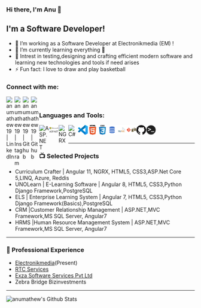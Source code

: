 ### Hi there, I'm Anu  👋

## I'm a Software Developer!
- 🔭  I’m working as a Software Developer at Electronikmedia (EM) !
- 🌱  I’m currently learning everything 🤣
- 👯  Intrest in testing,designing and crafting efficient modern software and learning new technologies and tools if need arises 
- ⚡   Fun fact: I love to draw and play basketball

### Connect with me:
[<img align="left" alt="anumathew19 | LinkedIn" width="22px" src="https://cdn.jsdelivr.net/npm/simple-icons@v3/icons/linkedin.svg" />][linkedin]
[<img align="left" alt="anumathew19 | Instagram" width="22px" src="https://cdn.jsdelivr.net/npm/simple-icons@v3/icons/instagram.svg" />][instagram]
[<img align="left" alt="anumathew19 | Github" width="22px" src="https://cdn.jsdelivr.net/npm/simple-icons@v3/icons/github.svg" />][github]
[<img align="left" alt="anumathew19 | Github" width="22px" src="https://encrypted-tbn0.gstatic.com/images?q=tbn%3AANd9GcToa02R4j3sB5sRuq7r4Q0NYIgOpwxoIm9a7w&usqp=CAU" />][stackblitz]

<br /> 

### Languages and Tools:
<img align="left" alt="ASP.NET" width="26px" src="https://avatars0.githubusercontent.com/u/139426?s=200&v=4" />
<img align="left" alt="Angular" width="26px" src="https://raw.githubusercontent.com/github/explore/80688e429a7d4ef2fca1e82350fe8e3517d3494d/topics/aspnet/aspnet.png" />
<img align="left" alt="NGRX" width="26px" src="http://www.logotypes101.com/logos/545/99FAF809115221F4CC1F8232D333E56F/ngrx.png" />
<img align="left" alt="C#" width="26px" src="https://upload.wikimedia.org/wikipedia/commons/0/0d/C_Sharp_wordmark.svg" />

<img align="left" alt="Visual Studio Code" width="26px" src="https://raw.githubusercontent.com/github/explore/80688e429a7d4ef2fca1e82350fe8e3517d3494d/topics/visual-studio-code/visual-studio-code.png" />
<img align="left" alt="HTML5" width="26px" src="https://raw.githubusercontent.com/github/explore/80688e429a7d4ef2fca1e82350fe8e3517d3494d/topics/html/html.png" />
<img align="left" alt="CSS3" width="26px" src="https://raw.githubusercontent.com/github/explore/80688e429a7d4ef2fca1e82350fe8e3517d3494d/topics/css/css.png" />
<img align="left" alt="SQL" width="26px" src="https://raw.githubusercontent.com/github/explore/80688e429a7d4ef2fca1e82350fe8e3517d3494d/topics/sql/sql.png" />
<img align="left" alt="MySQL" width="26px" src="https://raw.githubusercontent.com/github/explore/80688e429a7d4ef2fca1e82350fe8e3517d3494d/topics/mysql/mysql.png" />
<img align="left" alt="Git" width="26px" src="https://raw.githubusercontent.com/github/explore/80688e429a7d4ef2fca1e82350fe8e3517d3494d/topics/git/git.png" />
<img align="left" alt="GitHub" width="26px" src="https://raw.githubusercontent.com/github/explore/78df643247d429f6cc873026c0622819ad797942/topics/github/github.png" />
<img align="left" alt="HTML5" width="26px" src="https://raw.githubusercontent.com/github/explore/80688e429a7d4ef2fca1e82350fe8e3517d3494d/topics/terminal/terminal.png" />

<br />
<br />

---

### 📺 Selected Projects
<!-- YOUTUBE:START -->
- Curriculum Crafter | Angular 11, NGRX, HTML5, CSS3,ASP.Net Core 5,LINQ, Azure, Reddis
- UNOLearn | E-Learning Software | Angular 8, HTML5, CSS3,Python Django Framework,PostgreSQL
- ELS | Enterprise Learning System | Angular 7, HTML5, CSS3,Python Django Framework(Basics),PostgreSQL
- CRM |Customer Relationship Management | ASP.NET,MVC Framework,MS SQL Server, Angular7
- HRMS |Human Resource Management System | ASP.NET,MVC Framework,MS SQL Server, Angular7

<!-- YOUTUBE:END -->

---

### 📕 Professional Experience
<!-- BLOG-POST-LIST:START -->
- [Electronikmedia](https://electronikmedia.com/)(Present)
- [RTC Services](http://rtcservices.com/)
- [Exza Software Services Pvt Ltd](http://www.exza.com/)
- Zebra Bridge Bizinvestments

<!-- BLOG-POST-LIST:END -->

---

<img align="left" alt="anumathew's Github Stats" src="https://github-readme-stats.codestackr.vercel.app/api?username=anumathew19&show_icons=true&hide_border=true"/>

[instagram]: https://instagram.com/anu_mathew__tressa
[linkedin]: https://www.linkedin.com/in/anu-mathew-a8273286/
[github]: https://github.com/anumathew19
[stackblitz]: https://stackblitz.com/@anumathew19



